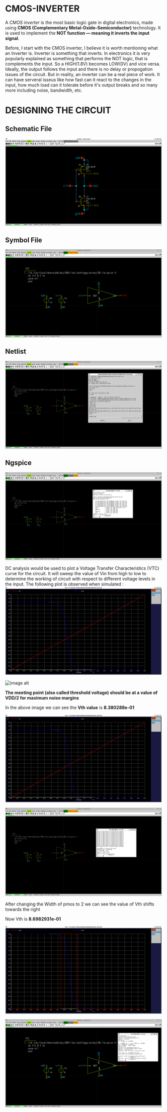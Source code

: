 # CMOS-INVERTER

A *CMOS inverter* is the most basic logic gate in digital electronics, made using **CMOS (Complementary Metal-Oxide-Semiconductor)** technology. It is used to implement the **NOT function — meaning it inverts the input signal**.

Before, I start with the CMOS inverter, I believe it is worth mentioning what an Inverter is. Inverter is something that inverts. In electronics it is very popularly explained as something that performs the NOT logic, that is complements the input. So a HIGH(1.8V) becomes LOW(0V) and vice versa. Ideally, the output follows the input and there is no delay or propogation issues of the circuit. But in reality, an inverter can be a real piece of work. It can have serveral isseus like how fast can it react to the changes in the input, how much load can it tolerate before it's output breaks and so many more including noise, bandwidth, etc.

# DESIGNING THE CIRCUIT
## Schematic File
![image alt](https://github.com/saksham19rawat/CMOS-INVERTER/blob/main/cmos/Screenshot%202025-05-25%20151432.png?raw=true)
## Symbol File
![image alt](https://github.com/saksham19rawat/CMOS-INVERTER/blob/main/cmos/Screenshot%202025-05-22%20233729.png?raw=true)
## Netlist
![image alt](https://github.com/saksham19rawat/CMOS-INVERTER/blob/main/cmos/Screenshot%202025-05-22%20171844.png?raw=true)
## Ngspice
![image alt](https://github.com/saksham19rawat/CMOS-INVERTER/blob/main/cmos/Screenshot%202025-05-22%20171853.png?raw=true)

DC analysis would be used to plot a Voltage Transfer Characteristics (VTC) curve for the circuit. It will sweep the value of Vin from high to low to determine the working of circuit with respect to different voltage levels in the input. The following plot is observed when simulated :
![image alt](https://github.com/saksham19rawat/CMOS-INVERTER/blob/main/cmos/Screenshot%202025-05-22%20171903.png?raw=true)


![image alt](https://user-images.githubusercontent.com/43693407/143764318-d0893545-f47c-44b8-a27c-8de8bc4f0759.jpg)



**The meeting point (also called threshold voltage) should be at a value of VDD/2 for maximum noise margins**

In the above image we can see the **Vth value** is **8.380288e-01**



![image alt](https://github.com/saksham19rawat/CMOS-INVERTER/blob/main/cmos/Screenshot%202025-05-22%20172256.png?raw=true)

![image alt](https://github.com/saksham19rawat/CMOS-INVERTER/blob/main/cmos/Screenshot%202025-05-22%20172359.png?raw=true)

After changing the Width of pmos to 2 we can see the value of Vth shifts towards the right

Now Vth is **8.6982931e-01**



![image alt](https://github.com/saksham19rawat/CMOS-INVERTER/blob/main/cmos/Screenshot%202025-05-22%20224955.png?raw=true)

![image alt](https://github.com/saksham19rawat/CMOS-INVERTER/blob/main/cmos/Screenshot%202025-05-22%20233812.png?raw=true)
